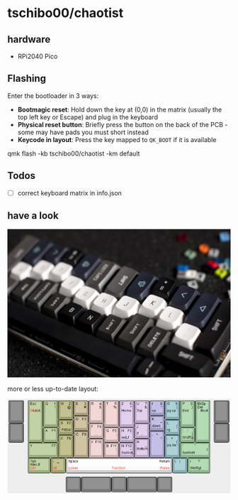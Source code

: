 # tschibo00/chaotist

## hardware
- RPi2040 Pico

## Flashing
Enter the bootloader in 3 ways:

* **Bootmagic reset**: Hold down the key at (0,0) in the matrix (usually the top left key or Escape) and plug in the keyboard
* **Physical reset button**: Briefly press the button on the back of the PCB - some may have pads you must short instead
* **Keycode in layout**: Press the key mapped to `QK_BOOT` if it is available

qmk flash -kb tschibo00/chaotist -km default

## Todos
- [ ] correct keyboard matrix in info.json

## have a look
![beauty shot](misc/beautyshot.jpg)

more or less up-to-date layout:

![keyboard layout](misc/layout.png)